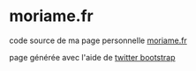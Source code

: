 # moriame.fr

code source de ma page personnelle [moriame.fr](http://moriame.fr)

page générée avec l'aide de [twitter bootstrap](http://getbootstrap.com)